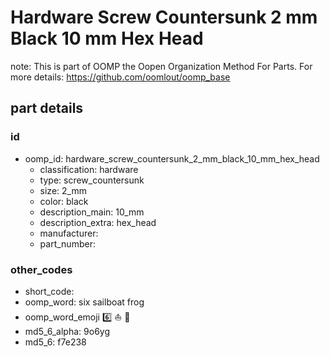 # Hardware Screw Countersunk 2 mm Black 10 mm Hex Head  

note: This is part of OOMP the Oopen Organization Method For Parts. For more details: https://github.com/oomlout/oomp_base

##  part details





### id
* oomp_id: hardware_screw_countersunk_2_mm_black_10_mm_hex_head
  * classification: hardware
  * type: screw_countersunk
  * size: 2_mm
  * color: black
  * description_main: 10_mm
  * description_extra: hex_head
  * manufacturer: 
  * part_number: 

### other_codes
* short_code: 
* oomp_word: six sailboat frog
* oomp_word_emoji :six: :sailboat: :frog:
* md5_6_alpha: 9o6yg
* md5_6: f7e238